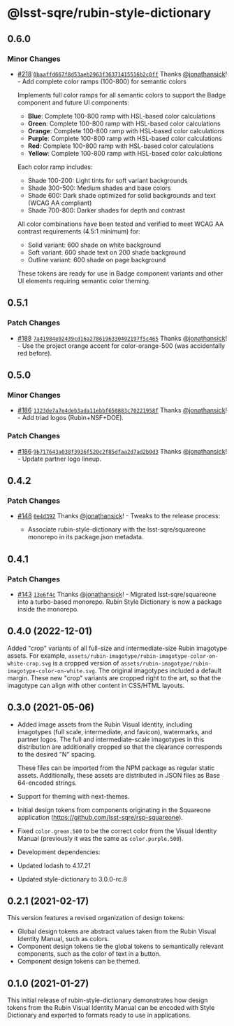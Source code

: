 # @lsst-sqre/rubin-style-dictionary

## 0.6.0

### Minor Changes

- [#218](https://github.com/lsst-sqre/squareone/pull/218) [`0baaffd667f8d53aeb2963f36371415516b2c0ff`](https://github.com/lsst-sqre/squareone/commit/0baaffd667f8d53aeb2963f36371415516b2c0ff) Thanks [@jonathansick](https://github.com/jonathansick)! - Add complete color ramps (100-800) for semantic colors

  Implements full color ramps for all semantic colors to support the Badge component and future UI components:

  - **Blue**: Complete 100-800 ramp with HSL-based color calculations
  - **Green**: Complete 100-800 ramp with HSL-based color calculations
  - **Orange**: Complete 100-800 ramp with HSL-based color calculations
  - **Purple**: Complete 100-800 ramp with HSL-based color calculations
  - **Red**: Complete 100-800 ramp with HSL-based color calculations
  - **Yellow**: Complete 100-800 ramp with HSL-based color calculations

  Each color ramp includes:

  - Shade 100-200: Light tints for soft variant backgrounds
  - Shade 300-500: Medium shades and base colors
  - Shade 600: Dark shade optimized for solid backgrounds and text (WCAG AA compliant)
  - Shade 700-800: Darker shades for depth and contrast

  All color combinations have been tested and verified to meet WCAG AA contrast requirements (4.5:1 minimum) for:

  - Solid variant: 600 shade on white background
  - Soft variant: 600 shade text on 200 shade background
  - Outline variant: 600 shade on page background

  These tokens are ready for use in Badge component variants and other UI elements requiring semantic color theming.

## 0.5.1

### Patch Changes

- [#188](https://github.com/lsst-sqre/squareone/pull/188) [`7a41984e02439cd16a2786196330492197f5c465`](https://github.com/lsst-sqre/squareone/commit/7a41984e02439cd16a2786196330492197f5c465) Thanks [@jonathansick](https://github.com/jonathansick)! - Use the project orange accent for color-orange-500 (was accidentally red before).

## 0.5.0

### Minor Changes

- [#186](https://github.com/lsst-sqre/squareone/pull/186) [`1323de7a7e4deb3ada11ebbf650883c70221958f`](https://github.com/lsst-sqre/squareone/commit/1323de7a7e4deb3ada11ebbf650883c70221958f) Thanks [@jonathansick](https://github.com/jonathansick)! - Add triad logos (Rubin+NSF+DOE).

### Patch Changes

- [#186](https://github.com/lsst-sqre/squareone/pull/186) [`9b717643a038f3936f520c2f85dfaa2d7ad2b0d3`](https://github.com/lsst-sqre/squareone/commit/9b717643a038f3936f520c2f85dfaa2d7ad2b0d3) Thanks [@jonathansick](https://github.com/jonathansick)! - Update partner logo lineup.

## 0.4.2

### Patch Changes

- [#148](https://github.com/lsst-sqre/squareone/pull/148) [`0e4d392`](https://github.com/lsst-sqre/squareone/commit/0e4d392afafe8437f39af3018ecf47d4a76567a2) Thanks [@jonathansick](https://github.com/jonathansick)! - Tweaks to the release process:

  - Associate rubin-style-dictionary with the lsst-sqre/squareone monorepo in its package.json metadata.

## 0.4.1

### Patch Changes

- [#143](https://github.com/lsst-sqre/squareone/pull/143) [`13e6f4c`](https://github.com/lsst-sqre/squareone/commit/13e6f4c4415e913665dd8922c0e079dd0fefe7ba) Thanks [@jonathansick](https://github.com/jonathansick)! - Migrated lsst-sqre/squareone into a turbo-based monorepo. Rubin Style Dictionary is now a package inside the monorepo.

## 0.4.0 (2022-12-01)

Added "crop" variants of all full-size and intermediate-size Rubin imagotype assets. For example, `assets/rubin-imagotype/rubin-imagotype-color-on-white-crop.svg` is a cropped version of `assets/rubin-imagotype/rubin-imagotype-color-on-white.svg`. The original imagotypes included a default margin. These new "crop" variants are cropped right to the art, so that the imagotype can align with other content in CSS/HTML layouts.

## 0.3.0 (2021-05-06)

- Added image assets from the Rubin Visual Identity, including imagotypes (full scale, intermediate, and favicon), watermarks, and partner logos. The full and intermediate-scale imagotypes in this distribution are additionally cropped so that the clearance corresponds to the desired "N" spacing.

  These files can be imported from the NPM package as regular static assets. Additionally, these assets are distributed in JSON files as Base 64-encoded strings.

- Support for theming with next-themes.

- Initial design tokens from components originating in the Squareone application (https://github.com/lsst-sqre/rsp-squareone).

- Fixed `color.green.500` to be the correct color from the Visual Identity Manual (previously it was the same as `color.purple.500`).

- Development dependencies:

- Updated lodash to 4.17.21
- Updated style-dictionary to 3.0.0-rc.8

## 0.2.1 (2021-02-17)

This version features a revised organization of design tokens:

- Global design tokens are abstract values taken from the Rubin Visual Identity Manual, such as colors.
- Component design tokens tie the global tokens to semantically relevant components, such as the color of text in a button.
- Component design tokens can be themed.

## 0.1.0 (2021-01-27)

This initial release of rubin-style-dictionary demonstrates how design tokens from the Rubin Visual Identity Manual can be encoded with Style Dictionary and exported to formats ready to use in applications.
